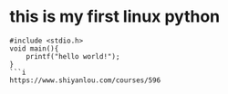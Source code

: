 # this is my first linux python
```
#include <stdio.h>
void main(){
    printf("hello world!");
}
```i
https://www.shiyanlou.com/courses/596
